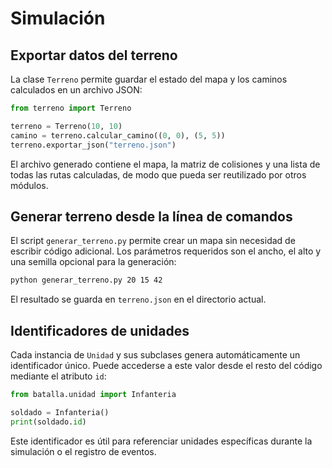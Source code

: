# Simulación

## Exportar datos del terreno

La clase `Terreno` permite guardar el estado del mapa y los caminos
calculados en un archivo JSON:

```python
from terreno import Terreno

terreno = Terreno(10, 10)
camino = terreno.calcular_camino((0, 0), (5, 5))
terreno.exportar_json("terreno.json")
```

El archivo generado contiene el mapa, la matriz de colisiones y una lista
de todas las rutas calculadas, de modo que pueda ser reutilizado por otros
módulos.

## Generar terreno desde la línea de comandos

El script `generar_terreno.py` permite crear un mapa sin necesidad de
escribir código adicional. Los parámetros requeridos son el ancho, el alto y
una semilla opcional para la generación:

```bash
python generar_terreno.py 20 15 42
```

El resultado se guarda en `terreno.json` en el directorio actual.

## Identificadores de unidades

Cada instancia de ``Unidad`` y sus subclases genera automáticamente un
identificador único. Puede accederse a este valor desde el resto del
código mediante el atributo ``id``:

```python
from batalla.unidad import Infanteria

soldado = Infanteria()
print(soldado.id)
```

Este identificador es útil para referenciar unidades específicas durante
la simulación o el registro de eventos.
